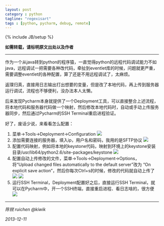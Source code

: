 ```yaml
---
layout: post
category : python
tagline: "regexisart"
tags : [python, pycharm, debug, remote]
---
```

{% include JB/setup %}

**如需转载，请标明原文出处以及作者**


----------


作为一个从java转到python的程序猿，一直觉得python的远程代码调试能力不如java，远程调试一把需要各种改代码，牵扯到eventlet库的时候，问题就更严重，需要调整eventlet的各种配置，算了还是不用远程调试了，太麻烦。


返璞归真，直接用日志输出打出想要的变量，但是改了本地代码，再上传到服务器运行调试，流程也不够便利，没办法本人太懒。

后来发现Pycharm本身就提供了一个Deployment工具，可以直接整合上述流程，将本地代码和服务器代码做一个映射，然后修改本地代码时，自动或手动上传服务器同步，然后通过Pycharm的SSH Terminal重启进程验证。

好了，废话少说，来看看怎么配置：

 1. 菜单->Tools->Deployment->Configuration
![][1]
 2. 添加需要连接的服务器，填入ip，用户名和密码，我用的是SFTP协议
![][2]
 3. 配置代码映射，例如将本地的keystone代码，映射到环境上的keystone安装目录/usr/lib64/python2.6/site-packages/keystone
![][3]
 4. 配置自动上传修改的文件，菜单->Tools->Deployment->Options，将“Upload changed files automatically to the default server”改为 “On explicit save action”，然后你每次Ctrl+s的时候，修改的代码就自动上传了
![][4]
![][5]
 5. 运行SSH Terminal，Deployment配置好之后，直接运行SSH Terminal，就可以在Pycharm中，开一个SSH终端，直接重启进程、看日志啥的，很方便
![][6]


----------


*陈锐 ruichen @kiwik*

*2013-12-11*


  [1]: https://raw.github.com/kiwik/kiwik.github.io/master/_posts_images/2013-12-11/1.jpg
  [2]: https://raw.github.com/kiwik/kiwik.github.io/master/_posts_images/2013-12-11/2.jpg
  [3]: https://raw.github.com/kiwik/kiwik.github.io/master/_posts_images/2013-12-11/3.jpg
  [4]: https://raw.github.com/kiwik/kiwik.github.io/master/_posts_images/2013-12-11/4.jpg
  [5]: https://raw.github.com/kiwik/kiwik.github.io/master/_posts_images/2013-12-11/5.jpg
  [6]: https://raw.github.com/kiwik/kiwik.github.io/master/_posts_images/2013-12-11/6.jpg
